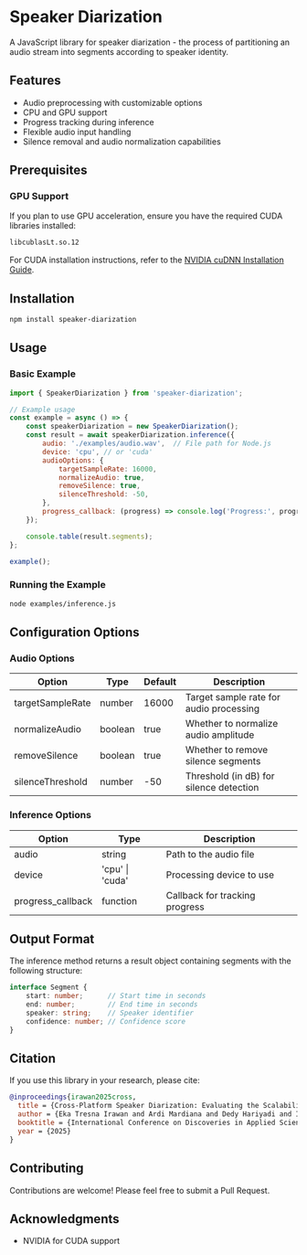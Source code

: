 # Speaker Diarization

A JavaScript library for speaker diarization - the process of partitioning an audio stream into segments according to speaker identity.

## Features

- Audio preprocessing with customizable options
- CPU and GPU support
- Progress tracking during inference
- Flexible audio input handling
- Silence removal and audio normalization capabilities

## Prerequisites

### GPU Support

If you plan to use GPU acceleration, ensure you have the required CUDA libraries installed:

```bash
libcublasLt.so.12
```

For CUDA installation instructions, refer to the [NVIDIA cuDNN Installation Guide](https://docs.nvidia.com/deeplearning/cudnn/latest/installation/linux.html).

## Installation

```bash
npm install speaker-diarization
```

## Usage

### Basic Example

```javascript
import { SpeakerDiarization } from 'speaker-diarization';

// Example usage
const example = async () => {
    const speakerDiarization = new SpeakerDiarization();
    const result = await speakerDiarization.inference({
        audio: './examples/audio.wav',  // File path for Node.js
        device: 'cpu', // or 'cuda'
        audioOptions: {
            targetSampleRate: 16000,
            normalizeAudio: true,
            removeSilence: true,
            silenceThreshold: -50,
        },
        progress_callback: (progress) => console.log('Progress:', progress)
    });

    console.table(result.segments);
};

example();
```

### Running the Example

```bash
node examples/inference.js
```

## Configuration Options

### Audio Options

| Option | Type | Default | Description |
|--------|------|---------|-------------|
| targetSampleRate | number | 16000 | Target sample rate for audio processing |
| normalizeAudio | boolean | true | Whether to normalize audio amplitude |
| removeSilence | boolean | true | Whether to remove silence segments |
| silenceThreshold | number | -50 | Threshold (in dB) for silence detection |

### Inference Options

| Option | Type | Description |
|--------|------|-------------|
| audio | string | Path to the audio file |
| device | 'cpu' \| 'cuda' | Processing device to use |
| progress_callback | function | Callback for tracking progress |

## Output Format

The inference method returns a result object containing segments with the following structure:

```typescript
interface Segment {
    start: number;      // Start time in seconds
    end: number;        // End time in seconds
    speaker: string;    // Speaker identifier
    confidence: number; // Confidence score
}
```

## Citation

If you use this library in your research, please cite:

```bibtex
@inproceedings{irawan2025cross,
  title = {Cross-Platform Speaker Diarization: Evaluating the Scalability of Maleo},
  author = {Eka Tresna Irawan and Ardi Mardiana and Dedy Hariyadi and I Putu Agus Eka Pratama},
  booktitle = {International Conference on Discoveries in Applied Sciences & Advanced Technology 2025},
  year = {2025}
}
```

## Contributing

Contributions are welcome! Please feel free to submit a Pull Request.

## Acknowledgments

- NVIDIA for CUDA support